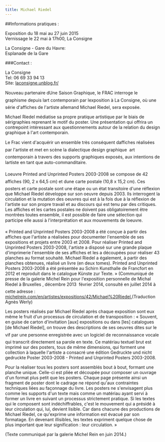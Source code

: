 ```yaml
---
title: Michael Riedel
---
```


##Informations pratiques :

Exposition du 18 mai au 27 juin 2015  
Vernissage le 22 mai à 17h00, La Consigne  

La Consigne - Gare du Havre:  
Esplanade de la Gare

###Contact : 

La Consigne  
Tel: 06 69 33 94 13  
Site: [laconsigne.unblog.fr/](http://laconsigne.unblog.fr/)  
 
Nouveau partenaire dUne Saison Graphique, le FRAC interroge le graphisme depuis lart
contemporain par lexposition à La Consigne, où une série d'affiches de l'artiste allemand
Michael Riedel, sera exposée.

Michael Riedel médiatise sa propre pratique artistique par le biais de
sérigraphies reprenant le motif du poster. Une présentation qui offrira
un contrepoint intéressant aux questionnements autour de la relation
du design graphique à l'art contemporain.

Le Frac vient d'acquérir un ensemble très conséquent daffiches
réalisées par l'artiste et met en scène la dialectique design graphique
 art contemporain à travers des supports graphiques exposés, aux
intentions de lartiste en tant que auto-commanditaire.

Loeuvre Printed and Unprinted Posters 2003-2008 se compose de 42 affiches (90, 2 x 64,5 cm) et dune carte postale (10,8 x 15,2 cm). Ces posters et carte postale sont une étape ou un état transitoire d'une réflexion que Michael Riedel développe sur son oeuvre depuis 2003. Ils interrogent la circulation et la mutation des oeuvres qui est à la fois due à la réflexion de l'artiste sur son propre travail et au discours qui est tenu par des critiques. Les affiches et les cartes postales ne doivent pas obligatoirement être montrées toutes ensemble, il est possible de faire une sélection qui participe elle aussi à l'interprétation et aux mouvements de loeuvre.

« Printed and Unprinted Posters 2003-2008 a été conçue à partir des
affiches que l'artiste a réalisées pour documenter l'ensemble de ses
expositions et projets entre 2003 et 2008. Pour réaliser Printed and
Unprinted Posters 2003-2008, l'artiste a disposé sur une grande
plaque d'imprimerie l'ensemble de ses affiches et les a découpées pour réaliser 43 planches au
format souhaité. Michael Riedel a également, à partir des planches obtenues, réalisé un livre (en
deux tomes). Printed and Unprinted Posters 2003-2008 a été présentée au Schirn Kunsthalle de
Francfort en 2012 et reproduit dans le catalogue Künste zur Texte. » (Communiqué de presse de
la galerie Michel Rein pour l'exposition personnelle de Michal Riedel à Bruxelles , décembre 2013
 février 2014, consulté en juillet 2014 à cette adresse :
[michelrein.com/en/artistes/expositions/42/Michael%20Riedel.](http://michelrein.com/en/artistes/expositions/42/Michael%20Riedel.)(Traduction Agnès Werly)

Les posters réalisés par Michael Riedel après chaque exposition sont eux même le fruit d'un
processus de circulation et de transposition : « Souvent, en guise de carton d'invitation [aux]
expositions ou dans [les] catalogues [de Michael Riedel], on trouve des descriptions de ses oeuvres
dites sur le vif par une personne enregistrée avec un logiciel de reconnaissance vocale qui
transcrit directement sa parole en texte. Ce matériau textuel brut est imprimé sur des posters, tous
de même dimensions, qui forment une collection à laquelle l'artiste a consacré une édition
Gedruckte und nicht gedruckte Poster 2003-2008 - Printed and Unprinted Posters 2003-2008.

Pour la réaliser tous les posters sont assemblés bout à bout, formant une planche unique. Celle-ci
est pliée et découpée pour composer un ouvrage d'un format plus petit que les posters. Chaque
page présente ainsi un fragment de poster dont le cadrage ne répond qu'aux contraintes
techniques liées au façonnage du livre. Les posters ne s'envisagent plus comme les supports d'un
texte mais comme un matériau ayant servi à former un livre en suivant un processus strictement
pratique. Si les textes qui le composent sont indéchiffrables, c'est le mouvement qui a présidé à leur
circulation qui, lui, devient lisible. Car dans chacune des productions de Michael Riedel, ce
qu'exprime une information est évacué par son formatage. En devenant illisibles, les textes
expriment quelque chose de plus important que leur signification : leur circulation. »

(Texte communiqué par la galerie Michel Rein en juin 2014.)
